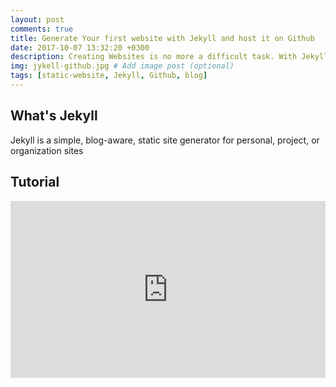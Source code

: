 ```yaml
---
layout: post
comments: true
title: Generate Your first website with Jekyll and host it on Github
date: 2017-10-07 13:32:20 +0300
description: Creating Websites is no more a difficult task. With Jekyll, you can create your website and start your own business in minutes. No technical background is required! # Add post description (optional)
img: jykell-github.jpg # Add image post (optional)
tags: [static-website, Jekyll, Github, blog]
---
```



## What's Jekyll
Jekyll is a simple, blog-aware, static site generator for personal, project, or organization sites

## Tutorial


<style>.embed-container { position: relative; padding-bottom: 56.25%; height: 0; overflow: hidden; max-width: 100%; } .embed-container iframe, .embed-container object, .embed-container embed { position: absolute; top: 0; left: 0; width: 100%; height: 100%; }</style><div class='embed-container'><iframe src='https://www.youtube.com/embed/orMel3EbfsI' frameborder='0' allowfullscreen></iframe></div>
